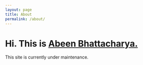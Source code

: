 ```yaml
---
layout: page
title: About
permalink: /about/
---
```


# Hi. This is [Abeen Bhattacharya.](https://www.facebook.com/profile.php?id=100000338522650&ref=br_rs)

This site is currently under maintenance.
